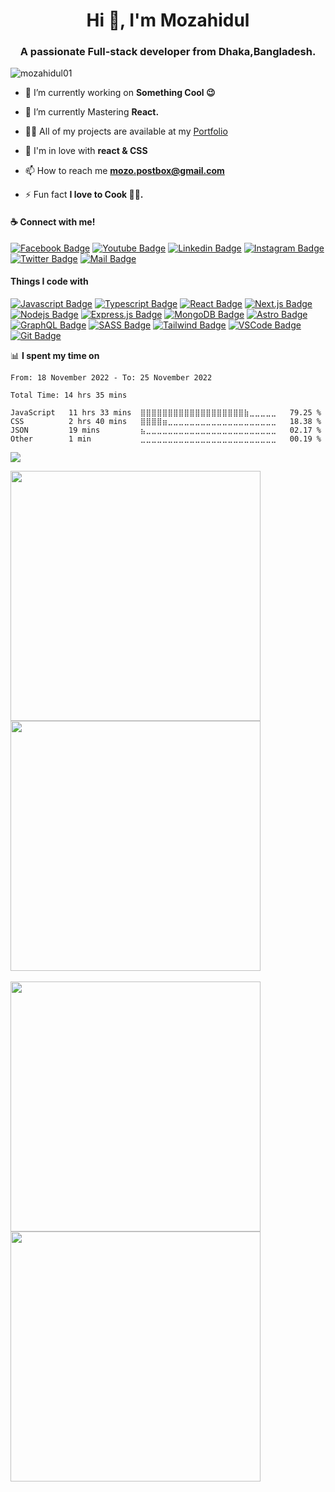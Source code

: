 <h1 align="center">Hi 👋, I'm Mozahidul</h1>
<h3 align="center">A passionate Full-stack developer from Dhaka,Bangladesh.</h3>

<p align="left"> <img src="https://komarev.com/ghpvc/?username=mozahidul01&label=Profile%20views&color=0e75b6&style=flat" alt="mozahidul01" /> </p>

- 🔭 I’m currently working on **Something Cool 😉**

- 🌱 I’m currently Mastering **React.**

- 👨‍💻 All of my projects are available at my [Portfolio](https://mozahidul.com)

- 💜 I'm in love with **react & CSS**

- 📫 How to reach me **mozo.postbox@gmail.com**

- ⚡ Fun fact **I love to Cook 👨‍🍳.**

#### :coffee: Connect with me!

[![Facebook Badge](https://img.shields.io/badge/Facebook-1877F2?style=for-the-badge&logo=facebook&logoColor=white)](https://facebook.com/mozahidul01) [![Youtube Badge](https://img.shields.io/badge/YouTube-FF0000?style=for-the-badge&logo=youtube&logoColor=white)](https://youtube.com/@mozahidul01) [![Linkedin Badge](https://img.shields.io/badge/LinkedIn-0077B5?style=for-the-badge&logo=linkedin&logoColor=white)](https://www.linkedin.com/in/mozahidul01) [![Instagram Badge](https://img.shields.io/badge/Instagram-E4405F?style=for-the-badge&logo=instagram&logoColor=white)](https://instagram.com/mozahidul01) [![Twitter Badge](https://img.shields.io/badge/Twitter-1DA1F2?style=for-the-badge&logo=twitter&logoColor=white)](https://twitter.com/mozahidul01) [![Mail Badge](https://img.shields.io/badge/Gmail-D14836?style=for-the-badge&logo=gmail&logoColor=white)](mailto:mozo.postbox@gmail.com)

#### Things I code with

[![Javascript Badge](https://img.shields.io/badge/-Javascript-F0DB4F?style=for-the-badge&labelColor=black&logo=javascript&logoColor=F0DB4F)](#) [![Typescript Badge](https://img.shields.io/badge/-Typescript-007acc?style=for-the-badge&labelColor=black&logo=typescript&logoColor=007acc)](#) [![React Badge](https://img.shields.io/badge/-React-61DBFB?style=for-the-badge&labelColor=black&logo=react&logoColor=61DBFB)](#) [![Next.js Badge](https://img.shields.io/badge/next.js-000000?style=for-the-badge&logo=nextdotjs&logoColor=white)](#) [![Nodejs Badge](https://img.shields.io/badge/-Nodejs-3C873A?style=for-the-badge&labelColor=black&logo=node.js&logoColor=3C873A)](#) [![Express.js Badge](https://img.shields.io/badge/Express.js-000000?style=for-the-badge&logo=express&logoColor=white)](#) [![MongoDB Badge](https://img.shields.io/badge/MongoDB-4EA94B?style=for-the-badge&logo=mongodb&logoColor=white)](#) [![Astro Badge](https://img.shields.io/badge/Astro-FF5D01?logo=astro&logoColor=fff&style=for-the-badge)](#) [![GraphQL Badge](https://img.shields.io/badge/-GraphQl-e535ab?style=for-the-badge&labelColor=black&logo=node.js&logoColor=e535ab)](#) [![SASS Badge](https://img.shields.io/badge/Sass-CC6699?style=for-the-badge&logo=sass&logoColor=white)](#) [![Tailwind Badge](https://img.shields.io/badge/Tailwind%20CSS-092749?style=for-the-badge&logo=tailwindcss&logoColor=06B6D4&labelColor=000000)](#) [![VSCode Badge](https://img.shields.io/badge/Visual_Studio-5C2D91?style=for-the-badge&logo=visual%20studio&logoColor=white)](#) [![Git Badge](https://img.shields.io/badge/Git-F05032?style=for-the-badge&logo=git&logoColor=white)](#)

📊 **I spent my time on**
<!--START_SECTION:waka-->

```text
From: 18 November 2022 - To: 25 November 2022

Total Time: 14 hrs 35 mins

JavaScript   11 hrs 33 mins  ⣿⣿⣿⣿⣿⣿⣿⣿⣿⣿⣿⣿⣿⣿⣿⣿⣿⣿⣿⣷⣀⣀⣀⣀⣀   79.25 %
CSS          2 hrs 40 mins   ⣿⣿⣿⣿⣶⣀⣀⣀⣀⣀⣀⣀⣀⣀⣀⣀⣀⣀⣀⣀⣀⣀⣀⣀⣀   18.38 %
JSON         19 mins         ⣦⣀⣀⣀⣀⣀⣀⣀⣀⣀⣀⣀⣀⣀⣀⣀⣀⣀⣀⣀⣀⣀⣀⣀⣀   02.17 %
Other        1 min           ⣀⣀⣀⣀⣀⣀⣀⣀⣀⣀⣀⣀⣀⣀⣀⣀⣀⣀⣀⣀⣀⣀⣀⣀⣀   00.19 %
```

<!--END_SECTION:waka-->

![](https://github-readme-stats.vercel.app/api/wakatime?username=mozahidul01&bg_color=2D3748&title_color=2F855A&icon_color=2F855A&text_color=ffffff&custom_title=Wakapi%20Week%20Stats&layout=compact)

<div width="100%">
  <div width="410px" ><img width="400px" align="left" src="https://github-readme-stats.vercel.app/api?username=mozahidul01&show_icons=true&theme=codeSTACKr" /></div>
  <div width="410px" ><img width="400px" align="center" src="https://github-readme-streak-stats.herokuapp.com/?user=mozahidul01&" /></div>
</div>
</br>
<div width="100%">
  <div width="410px"><img width="400px" align="left" src="https://github-readme-stats.vercel.app/api/top-langs?username=mozahidul01&show_icons=true&locale=en&layout=compact"/></div>
  <div width="410px" ><img width="400px" align="center" src="https://github-readme-stats.vercel.app/api/wakatime?username=mozahidul01&api_domain=wakapi.dev&bg_color=2D3748&title_color=2F855A&icon_color=2F855A&text_color=ffffff&custom_title=Wakapi%20Week%20Stats&layout=compact
" /></div>
</div> 
